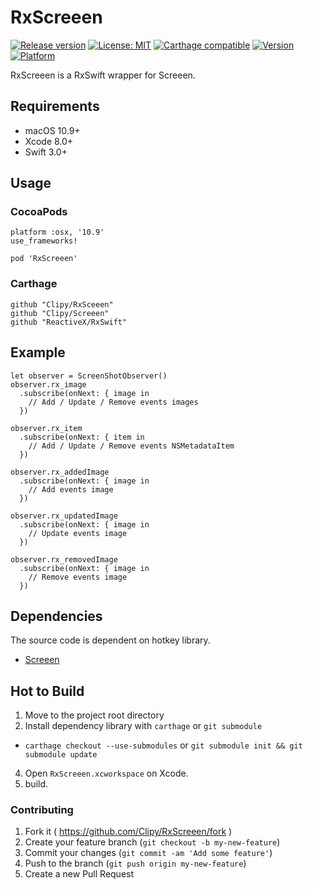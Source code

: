# RxScreeen
[![Release version](https://img.shields.io/github/release/Clipy/RxScreeen.svg)](https://github.com/Clipy/RxScreeen/releases/latest)
[![License: MIT](https://img.shields.io/github/license/Clipy/RxScreeen.svg)](https://github.com/Clipy/RxScreeen/blob/master/LICENSE)
[![Carthage compatible](https://img.shields.io/badge/Carthage-compatible-4BC51D.svg?style=flat)](https://github.com/Carthage/Carthage)
[![Version](https://img.shields.io/cocoapods/v/RxScreeen.svg)](http://cocoadocs.org/docsets/RxScreeen)
[![Platform](https://img.shields.io/cocoapods/p/RxScreeen.svg)](http://cocoadocs.org/docsets/RxScreeen)

RxScreeen is a RxSwift wrapper for Screeen.

## Requirements
- macOS 10.9+
- Xcode 8.0+
- Swift 3.0+

## Usage
### CocoaPods
```
platform :osx, '10.9'
use_frameworks!

pod 'RxScreeen'
```

### Carthage
```
github "Clipy/RxSceeen"
github "Clipy/Screeen"
github "ReactiveX/RxSwift"
```

## Example
```
let observer = ScreenShotObserver()
observer.rx_image
  .subscribe(onNext: { image in
    // Add / Update / Remove events images
  })

observer.rx_item
  .subscribe(onNext: { item in
    // Add / Update / Remove events NSMetadataItem
  })

observer.rx_addedImage
  .subscribe(onNext: { image in
    // Add events image
  })

observer.rx_updatedImage
  .subscribe(onNext: { image in
    // Update events image
  })

observer.rx_removedImage
  .subscribe(onNext: { image in
    // Remove events image
  })
```

## Dependencies
The source code is dependent on hotkey library.
- [Screeen](https://github.com/Clipy/Screeen)

## Hot to Build
1. Move to the project root directory
2. Install dependency library with `carthage` or `git submodule`
 - `carthage checkout --use-submodules` or `git submodule init && git submodule update`
4. Open `RxScreeen.xcworkspace` on Xcode.
5. build.

### Contributing
1. Fork it ( https://github.com/Clipy/RxScreeen/fork )
2. Create your feature branch (`git checkout -b my-new-feature`)
3. Commit your changes (`git commit -am 'Add some feature'`)
4. Push to the branch (`git push origin my-new-feature`)
5. Create a new Pull Request

